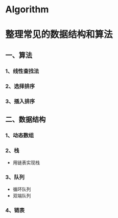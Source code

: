 # Algorithm
# 整理常见的数据结构和算法
## 一、算法
### 1、线性查找法
### 2、选择排序
### 3、插入排序

## 二、数据结构
### 1、动态数组
### 2、栈
* 用链表实现栈
### 3、队列
* 循环队列
* 双端队列
### 4、链表